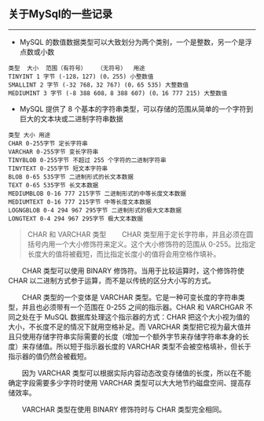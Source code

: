 ## 关于MySql的一些记录
---
+ MySQL 的数值数据类型可以大致划分为两个类别，一个是整数，另一个是浮点数或小数
```mysql
类型  大小  范围（有符号）   （无符号）  用途
TINYINT 1 字节 (-128，127) (0，255) 小整数值    
SMALLINT 2 字节 (-32 768，32 767) (0，65 535) 大整数值    
MEDIUMINT 3 字节 (-8 388 608，8 388 607) (0，16 777 215) 大整数值   

```

+ MySQL 提供了 8 个基本的字符串类型，可以存储的范围从简单的一个字符到巨大的文本块或二进制字符串数据   

```mysql
类型 大小 用途 
CHAR 0-255字节 定长字符串 
VARCHAR 0-255字节 变长字符串 
TINYBLOB 0-255字节 不超过 255 个字符的二进制字符串 
TINYTEXT 0-255字节 短文本字符串 
BLOB 0-65 535字节 二进制形式的长文本数据 
TEXT 0-65 535字节 长文本数据 
MEDIUMBLOB 0-16 777 215字节 二进制形式的中等长度文本数据 
MEDIUMTEXT 0-16 777 215字节 中等长度文本数据 
LOGNGBLOB 0-4 294 967 295字节 二进制形式的极大文本数据 
LONGTEXT 0-4 294 967 295字节 极大文本数据
```   
>CHAR 和 VARCHAR 类型
　　CHAR 类型用于定长字符串，并且必须在圆括号内用一个大小修饰符来定义。这个大小修饰符的范围从 0-255。比指定长度大的值将被截短，而比指定长度小的值将会用空格作填补。

　　CHAR 类型可以使用 BINARY 修饰符。当用于比较运算时，这个修饰符使 CHAR 以二进制方式参于运算，而不是以传统的区分大小写的方式。

　　CHAR 类型的一个变体是 VARCHAR 类型。它是一种可变长度的字符串类型，并且也必须带有一个范围在 0-255 之间的指示器。CHAR 和 VARCHGAR 不同之处在于 MuSQL 数据库处理这个指示器的方式：CHAR 把这个大小视为值的大小，不长度不足的情况下就用空格补足。而 VARCHAR 类型把它视为最大值并且只使用存储字符串实际需要的长度（增加一个额外字节来存储字符串本身的长度）来存储值。所以短于指示器长度的 VARCHAR 类型不会被空格填补，但长于指示器的值仍然会被截短。

　　因为 VARCHAR 类型可以根据实际内容动态改变存储值的长度，所以在不能确定字段需要多少字符时使用 VARCHAR 类型可以大大地节约磁盘空间、提高存储效率。

　　VARCHAR 类型在使用 BINARY 修饰符时与 CHAR 类型完全相同。
